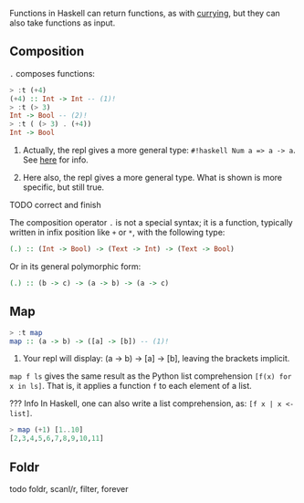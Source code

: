 Functions in Haskell can return functions, as with [currying](), 
    but they can also take functions as input.

## Composition

`.` composes functions:

```haskell title="repl example"
> :t (+4)
(+4) :: Int -> Int -- (1)!
> :t (> 3)
Int -> Bool -- (2)!
> :t ( (> 3) . (+4))
Int -> Bool
```

1. Actually, the repl gives a more general type: `#!haskell Num a => a -> a`. See [here](/faqs/numbers) for info.

2. Here also, the repl gives a more general type. What is shown is more specific, but still true.



TODO correct and finish

The composition operator `.` is not a special syntax; it is a function, typically written in infix position like `+` or `*`, with the following type:

```haskell
(.) :: (Int -> Bool) -> (Text -> Int) -> (Text -> Bool)
```

Or in its general polymorphic form:

```haskell
(.) :: (b -> c) -> (a -> b) -> (a -> c)
```

## Map

```haskell
> :t map
map :: (a -> b) -> ([a] -> [b]) -- (1)!
```
1. Your repl will display: (a -> b) -> [a] -> [b], leaving the brackets implicit. 

`map f ls` gives the same result as the Python list comprehension `[f(x) for x in ls]`. That is, it applies a function `f` to each element of a list.

??? Info
    In Haskell, one can also write a list comprehension, as: `[f x | x <- list]`.


```haskell
> map (+1) [1..10]
[2,3,4,5,6,7,8,9,10,11]
```

## Foldr

todo foldr, scanl/r, filter, forever
